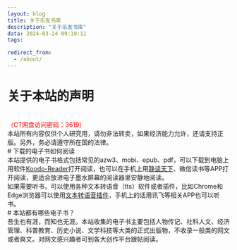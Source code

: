 ```yaml
---
layout: blog
title: 关于乐友书库
description: "关于乐友书库"
data: 2024-03-24 09:19:11
tags: 

redirect_from:
  - /about/
---
```

# 关于本站的声明
<br>
<span style="color: red">（CT网盘访问密码：3619）</span>
<br>
本站所有内容仅供个人研究用，请勿非法转卖，如果经济能力允许，还请支持正版。另外，务必请遵守所在国的法律。
<br>
# 下载的电子书如何阅读
<br>
本站提供的电子书格式包括常见的azw3、mobi、epub、pdf，可以下载到电脑上用软件<a href="https://wwd.lanzoue.com/ihN6s20s0t2h">Koodo-Reader</a>打开阅读，也可以在手机上用<a name = "ref1" href="https://wwd.lanzoue.com/i569y20s15ah">静读天下</a>、微信读书等APP打开阅读，更适合放进电子墨水屏幕的阅读器里安静地阅读。
<br>
如果需要听书，可以使用各种文本转语音（tts）软件或者插件，比如Chrome和Edge浏览器可以使用<a href="https://logspot.hocgin.top/addone-speak-text?active=home">文本转语音插件</a>，手机上的话用讯飞等相关APP也可以听书。
<br>
# 本站都有哪些电子书？
<br>
吾生也有涯，而知也无涯。本站收集的电子书主要包括人物传记、社科人文、经济管理、科普教育、历史小说、文学科技等大类的正式出版物，不收录一般类的网文或者爽文。对网文感兴趣者可到各大创作平台跟帖阅读。
<br>
